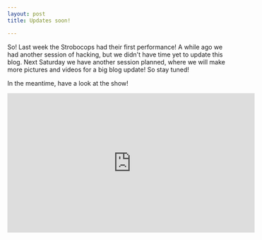 ```yaml
---
layout: post
title: Updates soon!

---
```


So! Last week the Strobocops had their first performance! A while ago we had another session of hacking, but we didn't have time yet to update this blog. Next Saturday we have another session planned, where we will make more pictures and videos for a big blog update! So stay tuned!

In the meantime, have a look at the show!

<iframe width="560" height="315" src="https://www.youtube.com/embed/jqReg2dffx0" frameborder="0" allowfullscreen></iframe>
